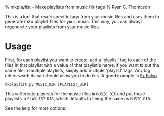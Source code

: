 % mkplaylist - Make playlists from music file tags
% Ryan C. Thompson

This is a tool that reads specific tags from your music files and uses
them to generate m3u playlist files for your music. This way, you can
always regenerate your playlists from your music files.

# Usage

First, for each playlist you want to create, add a 'playlist' tag to
each of the files in that playlist with a value of that playlist's
name. If you want to put the same file in multiple playlists, simply
add multiple 'playlist' tags. Any tag editor worth its salt should
allow you to do this. A good example is
[Ex Falso](http://code.google.com/p/quodlibet/).

    mkplaylist.py MUSIC_DIR [PLAYLIST_DIR]

This will create playlists for the music files in `MUSIC_DIR` and put
those playlists in `PLAYLIST_DIR`, which defaults to being the same as
`MUSIC_DIR`.

See the help for more options.
